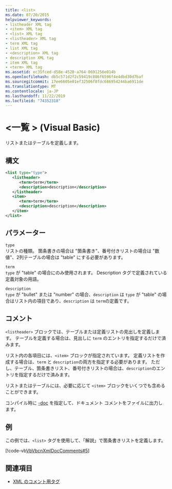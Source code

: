 ```yaml
---
title: <list>
ms.date: 07/20/2015
helpviewer_keywords:
- listheader XML tag
- <item> XML tag
- <list> XML tag
- <listheader> XML tag
- term XML tag
- list XML tag
- <description> XML tag
- description XML tag
- item XML tag
- <term> XML tag
ms.assetid: ec35fced-d58e-4520-a764-0691256e014b
ms.openlocfilehash: db5c571d2f2c59419c886f6596f4e4dbd30d7baf
ms.sourcegitcommit: 17ee6605e01ef32506f8fdc686954244ba6911de
ms.translationtype: MT
ms.contentlocale: ja-JP
ms.lasthandoff: 11/22/2019
ms.locfileid: "74352318"
---
```

# <a name="list-visual-basic"></a>\<一覧 > (Visual Basic)
リストまたはテーブルを定義します。  
  
## <a name="syntax"></a>構文  
  
```xml  
<list type="type">  
   <listheader>  
      <term>term</term>  
      <description>description</description>  
   </listheader>  
   <item>  
      <term>term</term>  
      <description>description</description>  
   </item>  
</list>  
```  
  
## <a name="parameters"></a>パラメーター  
 `type`  
 リストの種類。 箇条書きの場合は "箇条書き"、番号付きリストの場合は "数値"、2列テーブルの場合は "table" にする必要があります。  
  
 `term`  
 `type` が "table" の場合にのみ使用されます。 Description タグで定義されている定義対象の用語。  
  
 `description`  
 `type` が "bullet" または "number" の場合、`description` は `type` が "table" の場合はリスト内の項目であり、`description` は `term`の定義です。  
  
## <a name="remarks"></a>コメント  
 `<listheader>` ブロックでは、テーブルまたは定義リストの見出しを定義します。 テーブルを定義する場合は、見出しに `term` のエントリを指定するだけで済みます。  
  
 リスト内の各項目には、`<item>` ブロックが指定されています。 定義リストを作成する場合は、`term` と `description`の両方を指定する必要があります。 ただし、テーブル、箇条書きリスト、番号付きリストの場合は、`description`のエントリを指定するだけで済みます。  
  
 リストまたはテーブルには、必要に応じて `<item>` ブロックをいくつでも含めることができます。  
  
 コンパイル時に [-doc](../../../visual-basic/reference/command-line-compiler/doc.md) を指定して、ドキュメント コメントをファイルに出力します。  
  
## <a name="example"></a>例  
 この例では、`<list>` タグを使用して、「解説」で箇条書きリストを定義します。  
  
 [!code-vb[VbVbcnXmlDocComments#5](~/samples/snippets/visualbasic/VS_Snippets_VBCSharp/VbVbcnXmlDocComments/VB/Class1.vb#5)]  
  
## <a name="see-also"></a>関連項目

- [XML のコメント用タグ](../../../visual-basic/language-reference/xmldoc/index.md)
